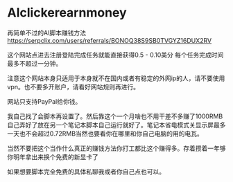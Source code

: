# AIclickerearnmoney
再简单不过的AI脚本赚钱方法 https://serpclix.com/users/referrals/BONOQ38S9SB0TVGYZ16DUX2RV 

这个网站点进去注册登陆完成任务就能直接获得0.5 - 0.10美分 每个任务完成时间最多不超过一分钟。

注意这个网站本身只适用于本身就不在国内或者有稳定的外网ip的人，请不要使用vpn。也不要多开账户，请看好网站规则再进行。

网站只支持PayPal给你钱。

我自己找了会脚本再设置了。然后靠这个一个月啥也不用干差不多赚了1000RMB 
自己弄好了放在另一个笔记本脚本自己运行就好了。笔记本省电模式关显示屏最多一天也不会超过0.72RMB当然也要看你在哪里和你自己电脑的用的电瓦。

当然不要把这个当作什么真正的赚钱方法你打工都比这个赚得多。存着攒着一年够你明年拿出来换个免费的新显卡了

如果想要脚本完全免费的具体私聊我或者你自己点也可以。
